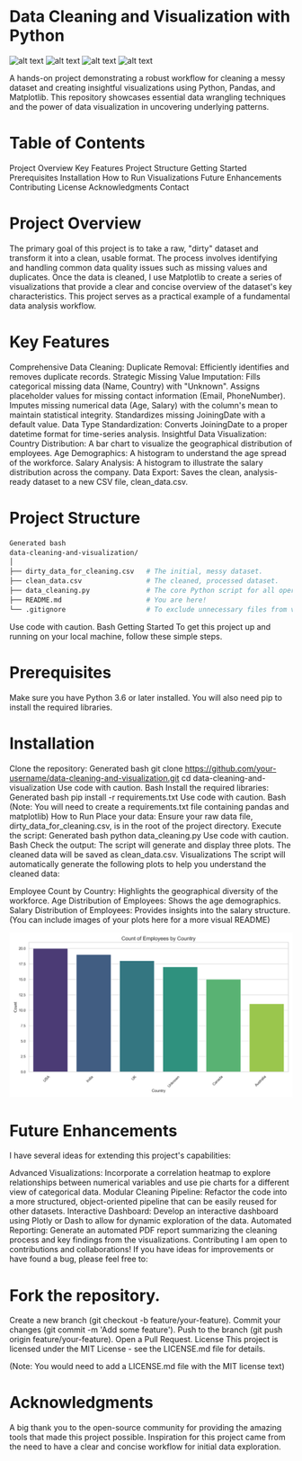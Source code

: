# Data Cleaning and Visualization with Python
![alt text](https://img.shields.io/badge/Python-3.9-blue.svg)
![alt text](https://img.shields.io/badge/Pandas-1.4-blue.svg)
![alt text](https://img.shields.io/badge/Matplotlib-3.5-blue.svg)
![alt text](https://img.shields.io/badge/License-MIT-yellow.svg)

A hands-on project demonstrating a robust workflow for cleaning a messy dataset and creating insightful visualizations using Python, Pandas, and Matplotlib. This repository showcases essential data wrangling techniques and the power of data visualization in uncovering underlying patterns.

# Table of Contents
Project Overview
Key Features
Project Structure
Getting Started
Prerequisites
Installation
How to Run
Visualizations
Future Enhancements
Contributing
License
Acknowledgments
Contact

# Project Overview
The primary goal of this project is to take a raw, "dirty" dataset and transform it into a clean, usable format. The process involves identifying and handling common data quality issues such as missing values and duplicates. Once the data is cleaned, I use Matplotlib to create a series of visualizations that provide a clear and concise overview of the dataset's key characteristics. This project serves as a practical example of a fundamental data analysis workflow.

# Key Features
Comprehensive Data Cleaning:
Duplicate Removal: Efficiently identifies and removes duplicate records.
Strategic Missing Value Imputation:
Fills categorical missing data (Name, Country) with "Unknown".
Assigns placeholder values for missing contact information (Email, PhoneNumber).
Imputes missing numerical data (Age, Salary) with the column's mean to maintain statistical integrity.
Standardizes missing JoiningDate with a default value.
Data Type Standardization: Converts JoiningDate to a proper datetime format for time-series analysis.
Insightful Data Visualization:
Country Distribution: A bar chart to visualize the geographical distribution of employees.
Age Demographics: A histogram to understand the age spread of the workforce.
Salary Analysis: A histogram to illustrate the salary distribution across the company.
Data Export:
Saves the clean, analysis-ready dataset to a new CSV file, clean_data.csv.

# Project Structure
```bash
Generated bash
data-cleaning-and-visualization/
│
├── dirty_data_for_cleaning.csv   # The initial, messy dataset.
├── clean_data.csv                # The cleaned, processed dataset.
├── data_cleaning.py              # The core Python script for all operations.
├── README.md                     # You are here!
└── .gitignore                    # To exclude unnecessary files from version control.

```

Use code with caution.
Bash
Getting Started
To get this project up and running on your local machine, follow these simple steps.

# Prerequisites
Make sure you have Python 3.6 or later installed. You will also need pip to install the required libraries.

# Installation
Clone the repository:
Generated bash
git clone https://github.com/your-username/data-cleaning-and-visualization.git
cd data-cleaning-and-visualization
Use code with caution.
Bash
Install the required libraries:
Generated bash
pip install -r requirements.txt
Use code with caution.
Bash
(Note: You will need to create a requirements.txt file containing pandas and matplotlib)
How to Run
Place your data: Ensure your raw data file, dirty_data_for_cleaning.csv, is in the root of the project directory.
Execute the script:
Generated bash
python data_cleaning.py
Use code with caution.
Bash
Check the output:
The script will generate and display three plots.
The cleaned data will be saved as clean_data.csv.
Visualizations
The script will automatically generate the following plots to help you understand the cleaned data:

Employee Count by Country: Highlights the geographical diversity of the workforce.
Age Distribution of Employees: Shows the age demographics.
Salary Distribution of Employees: Provides insights into the salary structure.
(You can include images of your plots here for a more visual README)

![alt text](visualizations/country_distribution.png)

# Future Enhancements
I have several ideas for extending this project's capabilities:

Advanced Visualizations: Incorporate a correlation heatmap to explore relationships between numerical variables and use pie charts for a different view of categorical data.
Modular Cleaning Pipeline: Refactor the code into a more structured, object-oriented pipeline that can be easily reused for other datasets.
Interactive Dashboard: Develop an interactive dashboard using Plotly or Dash to allow for dynamic exploration of the data.
Automated Reporting: Generate an automated PDF report summarizing the cleaning process and key findings from the visualizations.
Contributing
I am open to contributions and collaborations! If you have ideas for improvements or have found a bug, please feel free to:

# Fork the repository.
Create a new branch (git checkout -b feature/your-feature).
Commit your changes (git commit -m 'Add some feature').
Push to the branch (git push origin feature/your-feature).
Open a Pull Request.
License
This project is licensed under the MIT License - see the LICENSE.md file for details.

(Note: You would need to add a LICENSE.md file with the MIT license text)

# Acknowledgments
A big thank you to the open-source community for providing the amazing tools that made this project possible.
Inspiration for this project came from the need to have a clear and concise workflow for initial data exploration.